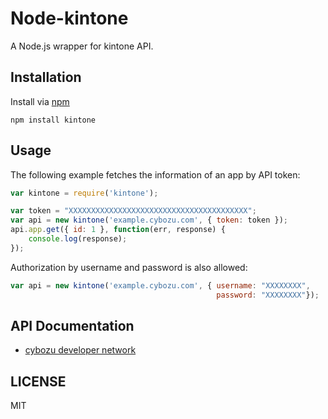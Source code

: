 Node-kintone
============

A Node.js wrapper for kintone API.

Installation
------------

Install via [npm](https://www.npmjs.com/package/kintone)

```
npm install kintone
```

Usage
-----

The following example fetches the information of an app by API token:

```javascript
var kintone = require('kintone');

var token = "XXXXXXXXXXXXXXXXXXXXXXXXXXXXXXXXXXXXXXXX";
var api = new kintone('example.cybozu.com', { token: token });
api.app.get({ id: 1 }, function(err, response) {
    console.log(response);
});
```

Authorization by username and password is also allowed:

```javascript
var api = new kintone('example.cybozu.com', { username: "XXXXXXXX",
                                              password: "XXXXXXXX"});
```

API Documentation
-----------------

- [cybozu developer network](https://cybozudev.zendesk.com/)

LICENSE
-------

MIT

